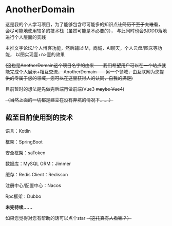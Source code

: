 # AnotherDomain

这是我的个人学习项目，为了能够包含尽可能多的知识点~~让简历不至于太难看~~，
会尽可能地使用较多的技术栈（虽然可能是不必要的），
与此同时也会对DDD落地进行个人层面的实践

主推文字论坛/个人博客功能，然后辅以IM，商城，AI聊天，个人云盘/图床等功能，
以图实现壹+n>壹的效果

~~(这也是AnotherDomain这个项目名字的由来——我们希望用户可以在一个站点就能完成个人展示+相互交流，
AnotherDomain——另一个领域，由互联网为您提供的专属于您的领域，您可以在这里获得人的认同，自我的满足)~~

目前暂时的想法是先做完后端再做前端(Vue3 ~~maybe Vue4~~)

~~（当然上面的一切都是建立在没有弃坑的情况下.......）~~

## 截至目前使用到的技术

语言：Kotlin

框架：SpringBoot

安全框架：saToken

数据库：MySQL ORM：Jimmer

缓存：Redis Client：Redisson

注册中心/配置中心：Nacos

Rpc框架：Dubbo

**未完待续......**

如果您觉得对您有帮助的话可以点个star
~~（这托真有人看嘛？）~~